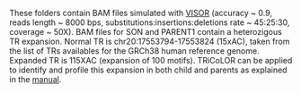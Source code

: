 These folders contain BAM files simulated with [VISOR](https://academic.oup.com/bioinformatics/article/doi/10.1093/bioinformatics/btz719/5582674/) (accuracy ~ 0.9, reads length ~ 8000 bps, substitutions:insertions:deletions rate ~ 45:25:30, coverage ~ 50X).
BAM files for SON and PARENT1 contain a heterozigous TR expansion.
Normal TR is chr20:17553794-17553824 (15xAC), taken from the list of TRs availables for the GRCh38 human reference genome.
Expanded TR is 115XAC (expansion of 100 motifs).
TRiCoLOR can be applied to identify and profile this expansion in both child and parents as explained in the [manual](https://davidebolo1993.github.io/tricolordoc/).
